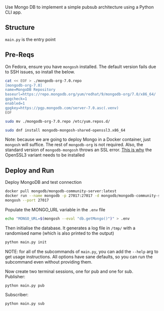 Use Mongo DB to implement a simple pubsub architecture using a Python CLI app.

## Structure

`main.py` is the entry point



## Pre-Reqs
On Fedora, ensure you have `mongosh` installed. The default version fails due to SSH issues, so install the below. 
```bash
cat << EOF > ./mongodb-org-7.0.repo 
[mongodb-org-7.0]
name=MongoDB Repository
baseurl=https://repo.mongodb.org/yum/redhat/9/mongodb-org/7.0/x86_64/
gpgcheck=1
enabled=1
gpgkey=https://pgp.mongodb.com/server-7.0.asc(.venv) 
EOF

sudo mv ./mongodb-org-7.0.repo /etc/yum.repos.d/

sudo dnf install mongodb-mongosh-shared-openssl3.x86_64
```

Note: because we are going to deploy Mongo in a Docker container, just `mongosh` will suffice. The rest of `mongodb-org` is not required. Also, the standard version of `mongodb-mongosh` throws an SSL error. [This is why](https://jira.mongodb.org/browse/MONGOSH-1231?jql=text%20~%20%22mongodb-mongosh-shared-openssl3%22) the OpenSSL3 variant needs to be installed 

## Deploy and Run

Deploy MongoDB and test connection
```bash
docker pull mongodb/mongodb-community-server:latest
docker run --name mongodb -p 27017:27017 -d mongodb/mongodb-community-server:latest
mongosh --port 27017
```

Populate the MONGO_URL variable in the `.env` file 
```bash
echo "MONGO_URL=$(mongosh --eval "db.getMongo()")" > .env
```

Then initialise the database. It generates a log file in `/tmp/` with a randomised name (which is also printed to the output)
```bash
python main.py init
```

NOTE: for all of the subcommands of `main.py`, you can add the `--help` arg to get usage instructions. All options have sane defaults, so you can run the subcommand even without providing them. 

Now create two terminal sessions, one for pub and one for sub.  
Publisher:
```bash
python main.py pub
```

Subscriber:
```bash
python main.py sub
```